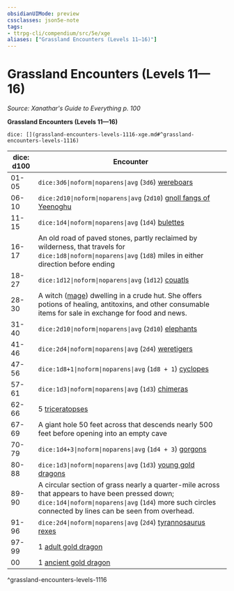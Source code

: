 ```yaml
---
obsidianUIMode: preview
cssclasses: json5e-note
tags:
- ttrpg-cli/compendium/src/5e/xge
aliases: ["Grassland Encounters (Levels 11—16)"]
---
```

# Grassland Encounters (Levels 11—16)
*Source: Xanathar's Guide to Everything p. 100* 

**Grassland Encounters (Levels 11—16)**

`dice: [](grassland-encounters-levels-1116-xge.md#^grassland-encounters-levels-1116)`

| dice: d100 | Encounter |
|------------|-----------|
| 01-05 | `dice:3d6\|noform\|noparens\|avg` (`3d6`) [wereboars](3-Mechanics/CLI/bestiary/humanoid/wereboar.md) |
| 06-10 | `dice:2d10\|noform\|noparens\|avg` (`2d10`) [gnoll fangs of Yeenoghu](3-Mechanics/CLI/bestiary/fiend/gnoll-fang-of-yeenoghu.md) |
| 11-15 | `dice:1d4\|noform\|noparens\|avg` (`1d4`) [bulettes](3-Mechanics/CLI/bestiary/monstrosity/bulette.md) |
| 16-17 | An old road of paved stones, partly reclaimed by wilderness, that travels for `dice:1d8\|noform\|noparens\|avg` (`1d8`) miles in either direction before ending |
| 18-27 | `dice:1d12\|noform\|noparens\|avg` (`1d12`) [couatls](3-Mechanics/CLI/bestiary/celestial/couatl.md) |
| 28-30 | A witch ([mage](3-Mechanics/CLI/bestiary/humanoid/mage.md)) dwelling in a crude hut. She offers potions of healing, antitoxins, and other consumable items for sale in exchange for food and news. |
| 31-40 | `dice:2d10\|noform\|noparens\|avg` (`2d10`) [elephants](3-Mechanics/CLI/bestiary/beast/elephant.md) |
| 41-46 | `dice:2d4\|noform\|noparens\|avg` (`2d4`) [weretigers](3-Mechanics/CLI/bestiary/humanoid/weretiger.md) |
| 47-56 | `dice:1d8+1\|noform\|noparens\|avg` (`1d8 + 1`) [cyclopes](3-Mechanics/CLI/bestiary/giant/cyclops.md) |
| 57-61 | `dice:1d3\|noform\|noparens\|avg` (`1d3`) [chimeras](3-Mechanics/CLI/bestiary/monstrosity/chimera.md) |
| 62-66 | 5 [triceratopses](3-Mechanics/CLI/bestiary/beast/triceratops.md) |
| 67-69 | A giant hole 50 feet across that descends nearly 500 feet before opening into an empty cave |
| 70-79 | `dice:1d4+3\|noform\|noparens\|avg` (`1d4 + 3`) [gorgons](3-Mechanics/CLI/bestiary/monstrosity/gorgon.md) |
| 80-88 | `dice:1d3\|noform\|noparens\|avg` (`1d3`) [young gold dragons](3-Mechanics/CLI/bestiary/dragon/young-gold-dragon.md) |
| 89-90 | A circular section of grass nearly a quarter-mile across that appears to have been pressed down; `dice:1d4\|noform\|noparens\|avg` (`1d4`) more such circles connected by lines can be seen from overhead. |
| 91-96 | `dice:2d4\|noform\|noparens\|avg` (`2d4`) [tyrannosaurus rexes](3-Mechanics/CLI/bestiary/beast/tyrannosaurus-rex.md) |
| 97-99 | 1 [adult gold dragon](3-Mechanics/CLI/bestiary/dragon/adult-gold-dragon.md) |
| 00 | 1 [ancient gold dragon](3-Mechanics/CLI/bestiary/dragon/ancient-gold-dragon.md) |
^grassland-encounters-levels-1116